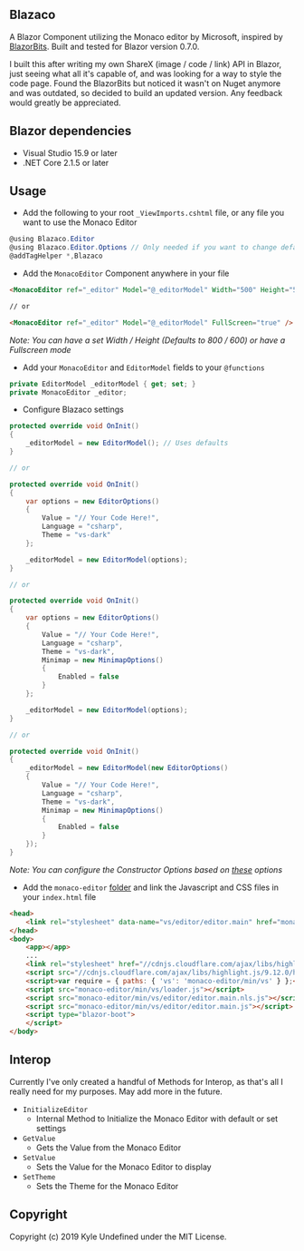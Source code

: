 ## Blazaco
A Blazor Component utilizing the Monaco editor by Microsoft, inspired by [BlazorBits](https://github.com/BlazorBits/BlazorBits). Built and tested for Blazor version 0.7.0.

I built this after writing my own ShareX (image / code / link) API in Blazor, just seeing what all it's capable of, and was looking for a way to style the code page. Found the BlazorBits but noticed it wasn't on Nuget anymore and was outdated, so decided to build an updated version. Any feedback would greatly be appreciated.

## Blazor dependencies
* Visual Studio 15.9 or later
* .NET Core 2.1.5 or later

## Usage
* Add the following to your root `_ViewImports.cshtml` file, or any file you want to use the Monaco Editor
```csharp
@using Blazaco.Editor
@using Blazaco.Editor.Options // Only needed if you want to change defaults
@addTagHelper *,Blazaco
```

* Add the `MonacoEditor` Component anywhere in your file
```html
<MonacoEditor ref="_editor" Model="@_editorModel" Width="500" Height="500" />

// or

<MonacoEditor ref="_editor" Model="@_editorModel" FullScreen="true" />
```
_Note: You can have a set Width / Height (Defaults to 800 / 600) or have a Fullscreen mode_

* Add your `MonacoEditor` and `EditorModel` fields to your `@functions`
```csharp
private EditorModel _editorModel { get; set; }
private MonacoEditor _editor;
```

* Configure Blazaco settings
```csharp
protected override void OnInit()
{
    _editorModel = new EditorModel(); // Uses defaults
}

// or

protected override void OnInit()
{
    var options = new EditorOptions()
    {
        Value = "// Your Code Here!",
        Language = "csharp",
        Theme = "vs-dark"
    };

    _editorModel = new EditorModel(options);
}

// or

protected override void OnInit()
{
	var options = new EditorOptions()
    {
        Value = "// Your Code Here!",
        Language = "csharp",
        Theme = "vs-dark",
		Minimap = new MinimapOptions()
		{
			Enabled = false
		}
    };

    _editorModel = new EditorModel(options);
}

// or

protected override void OnInit()
{
    _editorModel = new EditorModel(new EditorOptions()
    {
        Value = "// Your Code Here!",
        Language = "csharp",
        Theme = "vs-dark",
		Minimap = new MinimapOptions()
		{
			Enabled = false
		}
    });
}
```
_Note: You can configure the Constructor Options based on [these](https://microsoft.github.io/monaco-editor/api/interfaces/monaco.editor.ieditorconstructionoptions.html) options_

* Add the `monaco-editor` [folder](https://github.com/Kyle-Undefined/Blazaco/tree/master/monaco-editor) and link the Javascript and CSS files in your `index.html` file
```html
<head>
    <link rel="stylesheet" data-name="vs/editor/editor.main" href="monaco-editor/min/vs/editor/editor.main.css">
</head>
<body>
    <app></app>
    ...
    <link rel="stylesheet" href="//cdnjs.cloudflare.com/ajax/libs/highlight.js/9.12.0/styles/default.min.css">
    <script src="//cdnjs.cloudflare.com/ajax/libs/highlight.js/9.12.0/highlight.min.js"></script>
    <script>var require = { paths: { 'vs': 'monaco-editor/min/vs' } };</script>
    <script src="monaco-editor/min/vs/loader.js"></script>
    <script src="monaco-editor/min/vs/editor/editor.main.nls.js"></script>
    <script src="monaco-editor/min/vs/editor/editor.main.js"></script>
    <script type="blazor-boot">
    </script>
</body>
```

## Interop
Currently I've only created a handful of Methods for Interop, as that's all I really need for my purposes. May add more in the future.

* `InitializeEditor`
  * Internal Method to Initialize the Monaco Editor with default or set settings
* `GetValue`
  * Gets the Value from the Monaco Editor
* `SetValue`
  * Sets the Value for the Monaco Editor to display
* `SetTheme`
  * Sets the Theme for the Monaco Editor

## Copyright
Copyright (c) 2019 Kyle Undefined under the MIT License.